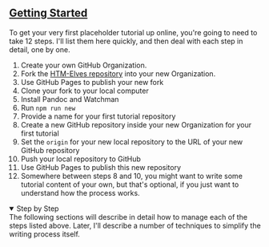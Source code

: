 <section
  id="getting-started"
  aria-labelledby="getting-started"
  data-item="Getting Started"
>
  <h2><a href="#getting-started">Getting Started</a></h2>

To get your very first placeholder tutorial up online, you're going to need to take 12 steps. I'll list them here quickly, and then deal with each step in detail, one by one.

1. Create your own GitHub Organization.
2. Fork the [HTM-Elves repository](https://github.com/HTM-Elves/HTM-Elves.github.io) into your new Organization.
3. Use GitHub Pages to publish your new fork
4. Clone your fork to your local computer
5. Install Pandoc and Watchman
6. Run `npm run new`
7. Provide a name for your first tutorial repository
8. Create a new GitHub repository inside your new Organization for your first tutorial
9. Set the `origin` for your new local repository to the URL of your new GitHub repository
10. Push your local repository to GitHub
11. Use GitHub Pages to publish this new repository
12. Somewhere between steps 8 and 10, you might want to write some tutorial content of your own, but that's optional, if you just want to understand how the process works.

<details
  class="pivot"
   open
>
  <summary>Step by Step</summary>
  The following sections will describe in detail how to manage each of the steps listed above. Later, I'll describe a number of techniques to simplify the writing process itself.

</details>
</section>